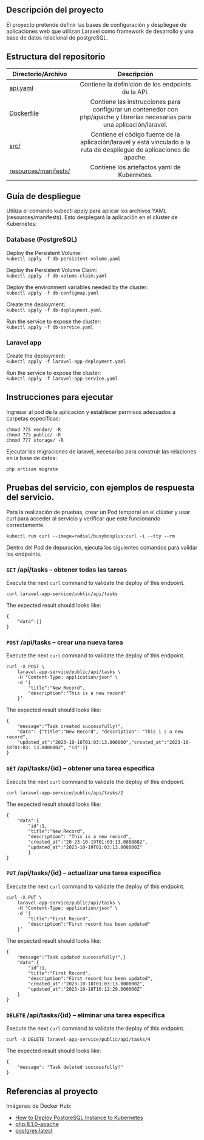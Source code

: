 ## Descripción del proyecto
El proyecto pretende definir las bases de configuración y despliegue de aplicaciones web que utilizan Laravel como framework de desarrollo y una base de datos relacional de postgreSQL.
## Estructura del repositorio
| Directorio/Archivo  | Descripción|
| ------------- |:-------------:|
| [api.yaml](https://github.com/janckos/k8s/blob/master/api.yaml)   | Contiene la definición de los endpoints de la API.     |
| [Dockerfile](https://github.com/janckos/cloud/blob/master/Dockerfile)   | Contiene las instrucciones para configurar un contenedor con php/apache y librerías necesarias para una aplicación/laravel.     |
| [src/](https://github.com/janckos/cloud/tree/master/src)      | Contiene el código fuente de la aplicación/laravel y está vinculado a la ruta de despliegue de aplicaciones de apache.     |
[resources/manifests/](https://github.com/janckos/k8s/tree/master/resources/manifests)      |Contiene los artefactos yaml de Kubernetes.     |
## Guía de despliegue
Utiliza el comando kubectl apply para aplicar los archivos YAML (resources/manifests). Esto desplegará la aplicación en el clúster de Kubernetes:

### Database (PostgreSQL)
Deploy the Persistent Volume:\
``
kubectl apply -f db-persistent-volume.yaml
``

Deploy the Persistent Volume Claim:\
``
kubectl apply -f db-volume-claim.yaml
``

Deploy the environment variables needed by the cluster:\
``
kubectl apply -f db-configmap.yaml
``

Create the deployment:\
``
kubectl apply -f db-deployment.yaml
``

Run the service to expose the cluster:\
``
kubectl apply -f db-service.yaml
``
### Laravel app



Create the deployment:\
``
kubectl apply -f laravel-app-deployment.yaml
``


Run the service to expose the cluster:\
``
kubectl apply -f laravel-app-service.yaml
``

## Instrucciones para ejecutar

Ingresar al pod de la aplicación y establecer permisos adecuados a carpetas específicas: 
```shell
chmod 775 vendor/ -R
chmod 775 public/ -R
chmod 777 storage/ -R
```
Ejecutar las migraciones de laravel, necesarias para construir las relaciones en la base de datos: 
```shell
php artisan migrate
```

## Pruebas del servicio, con ejemplos de respuesta del servicio.
Para la realización de pruebas, crear un Pod temporal en el clúster y usar curl para acceder al servicio y verificar que esté funcionando correctamente.
```shell
kubectl run curl --image=radial/busyboxplus:curl -i --tty --rm
```
Dentro del Pod de depuración, ejecuta los siguientes comandos para validar los endpoints.

### `GET` /api/tasks – obtener todas las tareas
Execute the next `curl` command to validate the deploy of this endpoint.
```shell
curl laravel-app-service/public/api/tasks
```
The expected result should looks like:
```shell
{
	“data”:[]
}
```

### `POST` /api/tasks – crear una nueva tarea
Execute the next `curl` command to validate the deploy of this endpoint.
```shell
curl -X POST \
	laravel-app-service/public/api/tasks \
	-H "Content-Type: application/json" \
	-d ‘{
		"title":"New Record",
		"description":"This is a new record"
	}’

```
The expected result should looks like:
```shell
{
	"message":"Task created successfully!",
	"data": {"title":"New Record", "description": "This i s a new record",
	"updated_at":"2023-10-18T01:03:13.000000","created_at":"2023-10-18T01:03: 13.000000Z", "id":1}
}
```

### `GET` /api/tasks/{id} – obtener una tarea específica
Execute the next `curl` command to validate the deploy of this endpoint.
```shell
curl laravel-app-service/public/api/tasks/2 
```
The expected result should looks like:
```shell
{
	"data":{
		"id":1,
		"title":"New Record",
		"description": "This is a new record",
		"created_at":"20 23-10-19T01:03:13.0888882",
		"updated_at":"2023-10-19T01:03:13.008000Z"
		}
}
```

### `PUT` /api/tasks/{id} – actualizar una tarea específica
Execute the next `curl` command to validate the deploy of this endpoint.
```shell
curl -X PUT \
	laravel-app-service/public/api/tasks \
	-H "Content-Type: application/json" \
	-d ‘{
		"title":"First Record",
		"description":"First record has been updated"
	}’  
```
The expected result should looks like:
```shell
{
	"message":"Task updated successfully!",}
	"data":{
		"id":1,
		"title":"First Record",
		"description":"First record has been updated",
		"created_at":"2023-10-18T01:03:13.000000Z",
		"updated_at":"2023-10-18T16:12:29.000000Z"
	}
}
```

### `DELETE` /api/tasks/{id} – eliminar una tarea específica
Execute the next `curl` command to validate the deploy of this endpoint.
```shell
curl -X DELETE laravel-app-service/public/api/tasks/4
```
The expected result should looks like:
```shell
{
	"message": "Task deleted successfully!"
}
```

## Referencias al proyecto
Imágenes de Docker Hub: 
- [How to Deploy PostgreSQL Instance to Kubernetes](https://sweetcode.io/how-to-deploy-postgresql-instance-to-kubernetes/ )
- [php:8.1.0-apache](https://hub.docker.com/layers/library/php/8.1.0-apache/images/sha256-0ebdfb1aff16a9ccb4b4f0613023cad6f5a237a8ed333a455502d9f78257125c?context=explore)
- [postgres:latest](https://hub.docker.com/layers/library/postgres/latest/images/sha256-3648b6c2ac30de803a598afbaaef47851a6ee1795d74b4a5dcc09a22513b15c9?context=explore)
